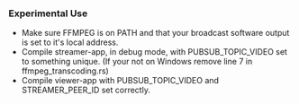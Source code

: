 ### Experimental Use
 - Make sure FFMPEG is on PATH and that your broadcast software output is set to it's local address.
 - Compile streamer-app, in debug mode, with PUBSUB_TOPIC_VIDEO set to something unique. (If your not on Windows remove line 7 in ffmpeg_transcoding.rs)
 - Compile viewer-app with PUBSUB_TOPIC_VIDEO and STREAMER_PEER_ID set correctly.